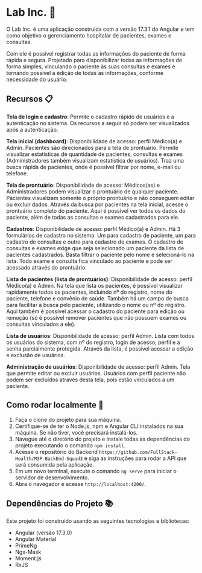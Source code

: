 # Lab Inc. :hospital:

O Lab Inc. é uma aplicação construída com a versão 17.3.1 do Angular e tem como objetivo o gerenciamento hospitalar de pacientes, exames e consultas.

Com ele é possível registrar todas as informações do paciente de forma rápida e segura. 
Projetado para disponibilizar todas as informações de forma simples, vinculando o paciente às suas consultas e exames e tornando possível a edição de todas as informações, conforme necessidade do usuário.

## Recursos :clipboard:

**Tela de login e cadastro**: Permite o cadastro rápido de usuários e a autenticação no sistema. Os recursos a seguir só podem ser visualizados após a autenticação.

**Tela inicial (dashboard)**:
 Disponibilidade de acesso: perfil Médico(a) e Admin. Pacientes são direcionados para a tela de prontuário.
 Permite visualizar estatísticas de quantidade de pacientes, consultas e exames (Administradores também visualizam estatística de usuários). 
 Traz uma busca rápida de pacientes, onde é possível filtrar por nome, e-mail ou telefone.

 **Tela de prontuário**: 
 Disponibilidade de acesso: Médicos(as) e Administradores podem visualizar o prontuário de qualquer paciente. Pacientes visualizam somente o próprio prontuário e não conseguem editar ou excluir dados.
 Através da busca por pacientes na tela inicial, acesse o prontuário completo do paciente. Aqui é possível ver todos os dados do paciente, além de todas as consultas e exames cadastrados para ele.

**Cadastros**: 
Disponibilidade de acesso: perfil Médico(a) e Admin.
Há 3 formulários de cadastro no sistema. Um para cadastro de paciente, um para cadastro de consultas e outro para cadastro de exames. O cadastro de consultas e exames exige que seja selecionado um paciente da lista de pacientes cadastrados. Basta filtrar o paciente pelo nome e selecioná-lo na lista. Todo exame e consulta fica vinculado ao paciente e pode ser acessado através do prontuário.

**Lista de pacientes (lista de prontuários)**: 
Disponibilidade de acesso: perfil Médico(a) e Admin.
Na tela que lista os pacientes, é possível visualizar rapidamente todos os pacientes, incluindo nº do registro, nome do paciente, telefone e convênio de saúde. Também há um campo de busca para facilitar a busca pelo paciente, utilizando o nome ou nº do registro. Aqui também é possível acessar o cadastro do paciente para edição ou remoção (só é possível remover pacientes que não possuem exames ou consultas vinculados a ele). 

**Lista de usuários**:
Disponibilidade de acesso: perfil Admin.
Lista com todos os usuários do sistema, com nº do registro, login de acesso, perfil e a senha parcialmente protegida. Através da lista, é possível acessar a edição e exclusão de usuários.

**Administração de usuários**:
Disponibilidade de acesso: perfil Admin.
Tela que permite editar ou excluir usuários. Usuários com perfil paciente não podem ser excluídos através desta tela, pois estão vinculados a um paciente.


## Como rodar localmente :mag_right:

1. Faça o clone do projeto para sua máquina.
2. Certifique-se de ter o Node.js, npm e Angular CLI instalados na sua máquina. Se não tiver, você precisará instalá-los.
3. Navegue até o diretório do projeto e instale todas as dependências do projeto executando o comando `npm install`.
4. Acesse o repositório do Backend `https://github.com/FullStack-Health/M3P-BackEnd-Squad3` e siga as instruções para rodar a API que será consumida pela aplicação. 
5. Em um novo terminal, execute o comando `ng serve` para iniciar o servidor de desenvolvimento.
6. Abra o navegador e acesse `http://localhost:4200/`.

## Dependências do Projeto :books:

Este projeto foi construído usando as seguintes tecnologias e bibliotecas:

- Angular (versão 17.3.0)
- Angular Material
- PrimeNg
- Ngx-Mask
- Moment.js
- RxJS
